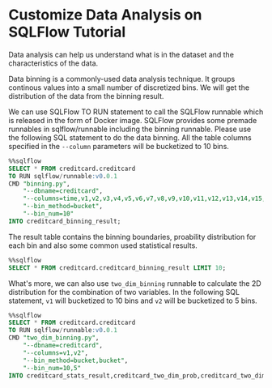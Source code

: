 # Customize Data Analysis on SQLFlow Tutorial

Data analysis can help us understand what is in the dataset and the
characteristics of the data.

Data binning is a commonly-used data analysis technique. It groups continous values
into a small number of discretized bins. We will get the distribution of the
data from the binning result.

We can use SQLFlow TO RUN statement to call the SQLFlow runnable which is
released in the form of Docker image. SQLFlow provides some premade runnables
in sqlflow/runnable including the binning runnable. Please use the following
SQL statement to do the data binning. All the table columns specified in the
`--column` parameters will be bucketized to 10 bins.

```sql
%%sqlflow
SELECT * FROM creditcard.creditcard
TO RUN sqlflow/runnable:v0.0.1
CMD "binning.py",
    "--dbname=creditcard",
    "--columns=time,v1,v2,v3,v4,v5,v6,v7,v8,v9,v10,v11,v12,v13,v14,v15,v16,v17,v18,v19,v20,v21,v22,v23,v24,v25,v26,v27,v28,amount",
    "--bin_method=bucket",
    "--bin_num=10"
INTO creditcard_binning_result;
```

The result table contains the binning boundaries, proability distribution for
each bin and also some common used statistical results.

```sql
%%sqlflow
SELECT * FROM creditcard.creditcard_binning_result LIMIT 10;
```

What's more, we can also use `two_dim_binning` runnable to calculate the 2D
distribution for the combination of two variables. In the following SQL
statement, `v1` will bucketized to 10 bins and `v2` will be bucketized to 5
bins.

```sql
%%sqlflow
SELECT * FROM creditcard.creditcard
TO RUN sqlflow/runnable:v0.0.1
CMD "two_dim_binning.py",
    "--dbname=creditcard",
    "--columns=v1,v2",
    "--bin_method=bucket,bucket",
    "--bin_num=10,5"
INTO creditcard_stats_result,creditcard_two_dim_prob,creditcard_two_dim_binning_cumsum_prob;
```
